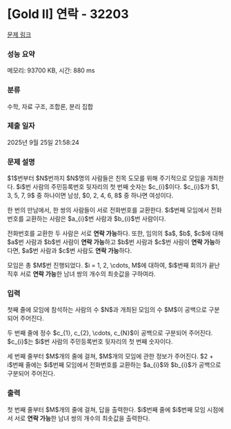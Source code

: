 # [Gold II] 연락 - 32203 

[문제 링크](https://www.acmicpc.net/problem/32203) 

### 성능 요약

메모리: 93700 KB, 시간: 880 ms

### 분류

수학, 자료 구조, 조합론, 분리 집합

### 제출 일자

2025년 9월 25일 21:58:24

### 문제 설명

<p>$1$번부터 $N$번까지 $N$명의 사람들은 친목 도모를 위해 주기적으로 모임을 개최한다. $i$번 사람의 주민등록번호 뒷자리의 첫 번째 숫자는 $c_{i}$이다. $c_{i}$가  $1, 3, 5, 7, 9$ 중 하나이면 남성, $0, 2, 4, 6, 8$ 중 하나면 여성이다.</p>

<p>한 번의 만남에서, 한 쌍의 사람들이 서로 전화번호를 교환한다. $i$번째 모임에서 전화번호를 교환하는 사람은 $a_{i}$번 사람과 $b_{i}$번 사람이다.</p>

<p>전화번호를 교환한 두 사람은 서로 <strong>연락 가능</strong>하다. 또한, 임의의 $a$, $b$, $c$에 대해 $a$번 사람과 $b$번 사람이 <strong>연락 가능</strong>하고 $b$번 사람과 $c$번 사람이 <strong>연락 가능</strong>하다면, $a$번 사람과 $c$번 사람도 <strong>연락 가능</strong>하다. </p>

<p>모임은 총 $M$번 진행되었다. $i = 1, 2, \cdots, M$에 대하여, $i$번째 회의가 끝난 직후 서로 <strong>연락 가능</strong>한 남녀 쌍의 개수의 최솟값을 구하여라. </p>

### 입력 

 <p>첫째 줄에 모임에 참석하는 사람의 수 $N$과 개최된 모임의 수 $M$이 공백으로 구분되어 주어진다.</p>

<p>두 번째 줄에 정수 $c_{1}, c_{2}, \cdots, c_{N}$이 공백으로 구분되어 주어진다. $c_{i}$는 $i$번 사람의 주민등록번호 뒷자리의 첫 번째 숫자이다.</p>

<p>세 번째 줄부터 $M$개의 줄에 걸쳐, $M$개의 모임에 관한 정보가 주어진다. $2 + i$번째 줄에는 $i$번째 모임에서 전화번호를 교환하는 $a_{i}$와 $b_{i}$가 공백으로 구분되어 주어진다.</p>

### 출력 

 <p>첫 번째 줄부터 $M$개의 줄에 걸쳐, 답을 출력한다. $i$번째 줄에 $i$번째 모임 시점에서 서로 <strong>연락 가능</strong>한 남녀 쌍의 개수의 최솟값을 출력한다.</p>

